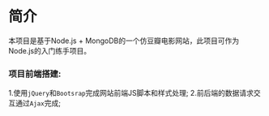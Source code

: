 # 简介
本项目是基于Node.js + MongoDB的一个仿豆瓣电影网站，此项目可作为Node.js的入门练手项目。

### 项目前端搭建:
   1.使用`jQuery`和`Bootsrap`完成网站前端JS脚本和样式处理;
   2.前后端的数据请求交互通过`Ajax`完成;
